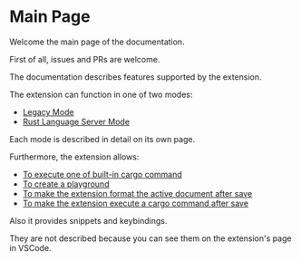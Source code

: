 # Main Page

Welcome the main page of the documentation.

First of all, issues and PRs are welcome.

The documentation describes features supported by the extension.

The extension can function in one of two modes:

* [Legacy Mode](legacy_mode/main.md)
* [Rust Language Server Mode](rls_mode.md)

Each mode is described in detail on its own page.

Furthermore, the extension allows:

* [To execute one of built-in cargo command](cargo_command_execution.md)
* [To create a playground](playground_creation.md)
* [To make the extension format the active document after save](format_on_save.md)
* [To make the extension execute a cargo command after save](action_on_save.md)

Also it provides snippets and keybindings.

They are not described because you can see them on the extension's page in VSCode.
